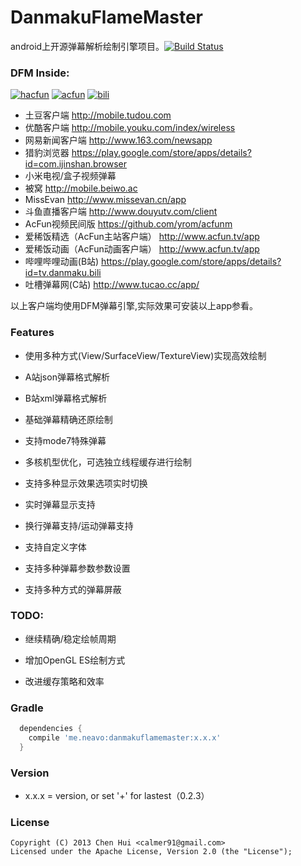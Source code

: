 DanmakuFlameMaster
==================

android上开源弹幕解析绘制引擎项目。[![Build Status](https://travis-ci.org/ctiao/DanmakuFlameMaster.png?branch=master)](https://travis-ci.org/ctiao/DanmakuFlameMaster)

### DFM Inside: 
[![hacfun](https://raw.github.com/ctiao/ctiao.github.io/master/images/apps/hacfun.png?raw=true)](http://www.coolapk.com/apk/tv.ac.fun)
[![acfun](https://raw.github.com/ctiao/ctiao.github.io/master/images/apps/acfun.png?raw=true)](http://www.coolapk.com/apk/tv.acfundanmaku.video)
[![bili](https://raw.github.com/ctiao/ctiao.github.io/master/images/apps/bili.png?raw=true)](https://play.google.com/store/apps/details?id=tv.danmaku.bili)

- 土豆客户端 http://mobile.tudou.com
- 优酷客户端 http://mobile.youku.com/index/wireless
- 网易新闻客户端 http://www.163.com/newsapp
- 猎豹浏览器 https://play.google.com/store/apps/details?id=com.ijinshan.browser
- 小米电视/盒子视频弹幕
- 被窝 http://mobile.beiwo.ac
- MissEvan http://www.missevan.cn/app
- 斗鱼直播客户端 http://www.douyutv.com/client
- AcFun视频民间版 https://github.com/yrom/acfunm
- 爱稀饭精选（AcFun主站客户端） http://www.acfun.tv/app
- 爱稀饭动画（AcFun动画客户端） http://www.acfun.tv/app
- 哔哩哔哩动画(B站) https://play.google.com/store/apps/details?id=tv.danmaku.bili
- 吐槽弹幕网(C站) http://www.tucao.cc/app/

以上客户端均使用DFM弹幕引擎,实际效果可安装以上app参看。

### Features

- 使用多种方式(View/SurfaceView/TextureView)实现高效绘制

- A站json弹幕格式解析

- B站xml弹幕格式解析

- 基础弹幕精确还原绘制

- 支持mode7特殊弹幕

- 多核机型优化，可选独立线程缓存进行绘制

- 支持多种显示效果选项实时切换

- 实时弹幕显示支持

- 换行弹幕支持/运动弹幕支持

- 支持自定义字体

- 支持多种弹幕参数参数设置

- 支持多种方式的弹幕屏蔽

### TODO:

- 继续精确/稳定绘帧周期

- 增加OpenGL ES绘制方式

- 改进缓存策略和效率


### Gradle
  ```groovy
    dependencies {
      compile 'me.neavo:danmakuflamemaster:x.x.x'
    }
  ```  

### Version
  * x.x.x = version, or set '+' for lastest（0.2.3）

### License
    Copyright (C) 2013 Chen Hui <calmer91@gmail.com>
    Licensed under the Apache License, Version 2.0 (the "License");
